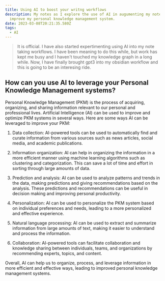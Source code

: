 ```yaml
---
title: Using AI to boost your writng workflows
description: My notes as I explore the use of AI in augumenting my note taking system and
  improve my personal knowledge management system.
date: 2023-03-08T20:21:35.580Z
tags:
  - AI
---
```


> It is official. I have also started expertimenting using AI into my note taking workflows. I have been meaning to do this while, but work has kept me busy and I haven't touched my knowledge graph in a long while. Now, I have finally brought gpt3 into my obsidian workflow and this is going to be an interesing ride.



## How can you use AI to leverage your Personal Knowledge Management systems?

Personal Knowledge Management (PKM) is the process of acquiring, organizing, and sharing information relevant to our personal and professional lives. Artificial Intelligence (AI) can be used to improve and optimize PKM systems in several ways. Here are some ways AI can be leveraged to improve your PKM:

1. Data collection: AI-powered tools can be used to automatically find and curate information from various sources such as news articles, social media, and academic publications.

2. Information organization: AI can help in organizing the information in a more efficient manner using machine learning algorithms such as clustering and categorization. This can save a lot of time and effort in sorting through large amounts of data.

3. Prediction and analysis: AI can be used to analyze patterns and trends in the data, making predictions and giving recommendations based on the analysis. These predictions and recommendations can be useful in decision making and improving personal productivity.

4. Personalization: AI can be used to personalize the PKM system based on individual preferences and needs, leading to a more personalized and effective experience.

5. Natural language processing: AI can be used to extract and summarize information from large amounts of text, making it easier to understand and process the information.

6. Collaboration: AI-powered tools can facilitate collaboration and knowledge sharing between individuals, teams, and organizations by recommending experts, topics, and content.

Overall, AI can help us to organize, process, and leverage information in more efficient and effective ways, leading to improved personal knowledge management systems.




